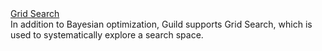 <div class="row mt-1">
  <div class="col-sm-4">
    <a class="btn btn-default" href="/docs/start/grid-search/"
       >Grid Search <i class="fa next"></i></a>
  </div>
  <div class="col-sm-8">
    In addition to Bayesian optimization, Guild supports Grid Search,
    which is used to systematically explore a search space.
  </div>
</div>
